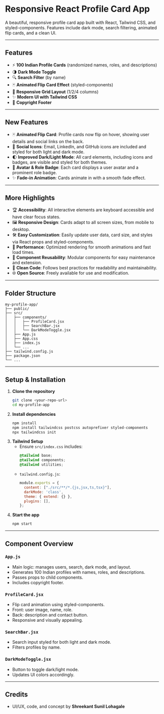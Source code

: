 # Responsive React Profile Card App

A beautiful, responsive profile card app built with React, Tailwind CSS, and styled-components. Features include dark mode, search filtering, animated flip cards, and a clean UI.

---

## Features

- ⚡ **100 Indian Profile Cards** (randomized names, roles, and descriptions)
- 🌗 **Dark Mode Toggle**
- 🔍 **Search Filter** (by name)
- 🃏 **Animated Flip Card Effect** (styled-components)
- 📱 **Responsive Grid Layout** (1/2/4 columns)
- ✨ **Modern UI with Tailwind CSS**
- 📝 **Copyright Footer**

---

## New Features

- 🃏 **Animated Flip Card**: Profile cards now flip on hover, showing user details and social links on the back.
- 🎨 **Social Icons**: Email, LinkedIn, and GitHub icons are included and styled for both light and dark mode.
- 🌓 **Improved Dark/Light Mode**: All card elements, including icons and badges, are visible and styled for both themes.
- 👤 **Avatar & Role Badge**: Each card displays a user avatar and a prominent role badge.
- ✨ **Fade-in Animation**: Cards animate in with a smooth fade effect.

---

## More Highlights

- 🏆 **Accessibility**: All interactive elements are keyboard accessible and have clear focus states.
- 🖼️ **Responsive Design**: Cards adapt to all screen sizes, from mobile to desktop.
- 🛠️ **Easy Customization**: Easily update user data, card size, and styles via React props and styled-components.
- 🚀 **Performance**: Optimized rendering for smooth animations and fast load times.
- 🧩 **Component Reusability**: Modular components for easy maintenance and extension.
- 📝 **Clean Code**: Follows best practices for readability and maintainability.
- 🌐 **Open Source**: Freely available for use and modification.

---

## Folder Structure

```
my-profile-app/
├── public/
├── src/
│   ├── components/
│   │   ├── ProfileCard.jsx
│   │   ├── SearchBar.jsx
│   │   └── DarkModeToggle.jsx
│   ├── App.js
│   ├── App.css
│   ├── index.js
│   └── ...
├── tailwind.config.js
├── package.json
└── ...
```

---

## Setup & Installation

1. **Clone the repository**
   ```bash
   git clone <your-repo-url>
   cd my-profile-app
   ```
2. **Install dependencies**
   ```bash
   npm install
   npm install tailwindcss postcss autoprefixer styled-components
   npx tailwindcss init
   ```
3. **Tailwind Setup**
   - Ensure `src/index.css` includes:
     ```css
     @tailwind base;
     @tailwind components;
     @tailwind utilities;
     ```
   - `tailwind.config.js`:
     ```js
     module.exports = {
       content: ["./src/**/*.{js,jsx,ts,tsx}"],
       darkMode: 'class',
       theme: { extend: {} },
       plugins: [],
     };
     ```
4. **Start the app**
   ```bash
   npm start
   ```

---

## Component Overview

### `App.js`
- Main logic: manages users, search, dark mode, and layout.
- Generates 100 Indian profiles with names, roles, and descriptions.
- Passes props to child components.
- Includes copyright footer.

### `ProfileCard.jsx`
- Flip card animation using styled-components.
- Front: user image, name, role.
- Back: description and contact button.
- Responsive and visually appealing.

### `SearchBar.jsx`
- Search input styled for both light and dark mode.
- Filters profiles by name.

### `DarkModeToggle.jsx`
- Button to toggle dark/light mode.
- Updates UI colors accordingly.

---

## Credits

- UI/UX, code, and concept by **Shreekant Sunil Lohagale**

